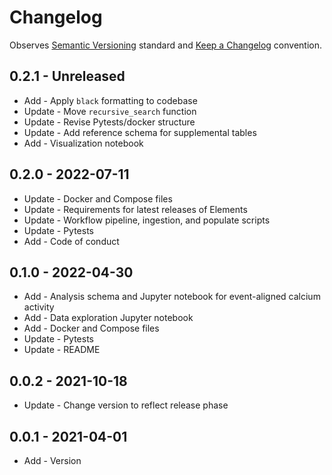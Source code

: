# Changelog

Observes [Semantic Versioning](https://semver.org/spec/v2.0.0.html) standard and
[Keep a Changelog](https://keepachangelog.com/en/1.0.0/) convention.

## 0.2.1 - Unreleased

+ Add - Apply `black` formatting to codebase
+ Update - Move `recursive_search` function
+ Update - Revise Pytests/docker structure
+ Update - Add reference schema for supplemental tables
+ Add - Visualization notebook

## 0.2.0 - 2022-07-11

+ Update - Docker and Compose files
+ Update - Requirements for latest releases of Elements
+ Update - Workflow pipeline, ingestion, and populate scripts
+ Update - Pytests
+ Add - Code of conduct

## 0.1.0 - 2022-04-30

+ Add - Analysis schema and Jupyter notebook for event-aligned calcium activity
+ Add - Data exploration Jupyter notebook
+ Add - Docker and Compose files
+ Update - Pytests
+ Update - README

## 0.0.2 - 2021-10-18

+ Update - Change version to reflect release phase

## 0.0.1 - 2021-04-01

+ Add - Version

[0.2.1]: https://github.com/datajoint/element-miniscope/releases/tag/0.2.1
[0.2.0]: https://github.com/datajoint/element-miniscope/releases/tag/0.2.0
[0.1.0]: https://github.com/datajoint/element-miniscope/releases/tag/0.1.0
[0.0.2]: https://github.com/datajoint/element-miniscope/releases/tag/0.0.2
[0.0.1]: https://github.com/datajoint/element-miniscope/releases/tag/0.0.1
